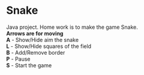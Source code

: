 # Snake
Java project. Home work is to make the game Snake. 
<br/>
<b>Arrows are for moving</b><br/>
<b>A</b> - Show/Hide aim the snake<br/> 
<b>L</b> - Show/Hide squares of the field<br/> 
<b>B</b> - Add/Remove border<br/>
<b>P</b> - Pause<br/>
<b>S</b> - Start the game<br/> 